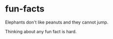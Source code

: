 # fun-facts

Elephants don't like peanuts and they cannot jump.

Thinking about any fun fact is hard.

